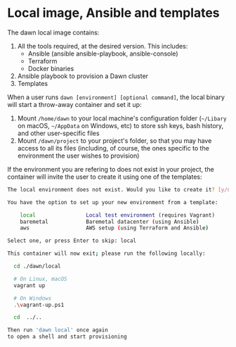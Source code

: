 Local image, Ansible and templates
==================================

The dawn local image contains:

  1. All the tools required, at the desired version. This includes:
      - Ansible (ansible ansible-playbook, ansible-console) 
      - Terraform
      - Docker binaries
  2. Ansible playbook to provision a Dawn cluster
  3. Templates

When a user runs `dawn [environment] [optional command]`, 
the local binary will start a throw-away container and
set it up:

  1. Mount `/home/dawn` to your local machine's configuration folder
     (`~/Libary` on macOS, `~/AppData` on Windows, etc) to store ssh keys, 
     bash history, and other user-specific files
  2. Mount `/dawn/project` to your project's folder, so that you may have access
     to all its files (including, of course, the ones specific to the environment
     the user wishes to provision)

If the environment you are refering to does not exist in your project,
the container will invite the user to create it using one of the templates:

```bash
The local environment does not exist. Would you like to create it? [y/n]: y

You have the option to set up your new environment from a template:

    local                Local test environment (requires Vagrant)
    baremetal            Baremetal datacenter (using Ansible)
    aws                  AWS setup (using Terraform and Ansible)

Select one, or press Enter to skip: local

This container will now exit; please run the following locally:

  cd ./dawn/local

  # On Linux, macOS
  vagrant up

  # On Windows
  .\vagrant-up.ps1

  cd  ../..

Then run 'dawn local' once again
to open a shell and start provisioning
```
    
